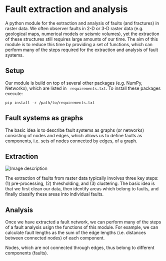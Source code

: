 # Fault extraction and analysis
A python module for the extraction and analysis of faults (and fractures) in raster data. We often observer faults in 2-D or 3-D raster data (e.g. geological maps, numerical models or seismic volumes), yet the extraction of these structures still requires large amounts of our time. The aim of this module is to reduce this time by providing a set of functions, which can perform many of the steps required for the extraction and analysis of fault systems.

## Setup
Our module is build on top of several other packages (e.g. NumPy, Networkx), which are listed in ``` requirements.txt```. To install these packages execute:

``` pip install -r /path/to/requirements.txt ```

## Fault systems as graphs
The basic idea is to describe fault systems as graphs (or networks) consisting of nodes and edges, which allows us to define faults as components, i.e. sets of nodes connected by edges, of a graph.



## Extraction
![Image description](diagram.png)

The extraction of faults from raster data typically involves three key steps: (1) pre-processing, (2) thresholding, and (3) clustering. The basic idea is that we first clean our data, then identify areas which belong to faults, and finally classify these areas into individual faults.



## Analysis
Once we have extracted a fault network, we can perform many of the steps of a fault analysis usign the functions of this module. For example, we can calculate fault lengths as the sum of the edge lengths (i.e. distances between connected nodes) of each component.




 Nodes, which are not connected through edges, thus belong to different components (faults).
